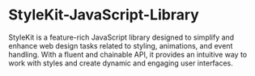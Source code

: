 # StyleKit-JavaScript-Library
StyleKit is a feature-rich JavaScript library designed to simplify and enhance web design tasks related to styling, animations, and event handling. With a fluent and chainable API, it provides an intuitive way to work with styles and create dynamic and engaging user interfaces.
